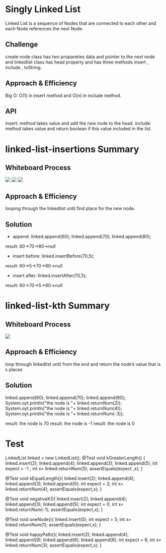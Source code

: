 # Singly Linked List
<!-- Short summary or background information -->
Linked List is a sequence of Nodes that are connected to each other and each Node references the next Node.

## Challenge
<!-- Description of the challenge -->

create node class has two propareties data and pointer to the next node and linkedlist class has head property and has three methods insert , include , toString.


## Approach & Efficiency
<!-- What approach did you take? Why? What is the Big O space/time for this approach? -->
Big O: O(1) in insert method and O(n) in include method.
## API
<!-- Description of each method publicly available to your Linked List -->
insert: method takes value and add the new node to the head.
include: method takes value and return boolean if this value included in the list.

# linked-list-insertions Summary
<!-- Description of the challenge -->

## Whiteboard Process
<!-- Embedded whiteboard image -->
![](../resources/appendLinkedlist.PNG)
![](../resources/insertAfter.PNG)
![](../resources/insertBefore.PNG)


## Approach & Efficiency
<!-- What approach did you take? Why? What is the Big O space/time for this approach? -->
looping through the linkedlist until find place for the new node.

## Solution
<!-- Show how to run your code, and examples of it in action -->
- append:
  linked.append(60);
  linked.append(70);
  linked.append(80);
  
result: 60->70->80->null

- insert before:
  linked.insertBefore(70,5); 
  
 result: 60->5->70->80->null

- insert after:
  linked.insertAfter(70,5);

result: 60->70->5->80->null

# linked-list-kth Summary
<!-- Description of the challenge -->

## Whiteboard Process
<!-- Embedded whiteboard image -->
![](./Linkedlist/lib/src/main/resources/returnnum.PNG)

## Approach & Efficiency
<!-- What approach did you take? Why? What is the Big O space/time for this approach? -->
loop through linkedlist until from the end and return the node’s value that is `k` places


## Solution
<!-- Show how to run your code, and examples of it in action -->

linked.append(60);
linked.append(70);
linked.append(80);
System.oyt.println("the node is "+ linked.returnNum(2));
System.oyt.println("the node is "+ linked.returnNum(4));
System.oyt.println("the node is "+ linked.returnNum(-3));


result: the node is 70
result: the node is -1
result: the node is 0

# Test

LinkedList linked = new LinkedList();
@Test void kGreaterLength() {
linked.insert(2);
linked.append(4);
linked.append(3);
linked.append(5);
int expect = -1 ;
int x=  linked.returnNum(5);
assertEquals(expect ,x);
}

@Test void kEqualLength(){
linked.insert(2);
linked.append(4);
linked.append(3);
linked.append(5);
int expect = 2;
int x=  linked.returnNum(4);
assertEquals(expect,x);
}

@Test void negativeK(){
linked.insert(2);
linked.append(4);
linked.append(3);
linked.append(5);
int expect = 0;
int x=  linked.returnNum(-1);
assertEquals(expect,x);
}

@Test void oneNode(){
linked.insert(5);
int expect = 5;
int x=  linked.returnNum(1);
assertEquals(expect,x);
}

@Test void happyPath(){
linked.insert(2);
linked.append(4);
linked.append(9);
linked.append(6);
linked.append(8);
int expect = 9;
int x=  linked.returnNum(3);
assertEquals(expect,x);
}




